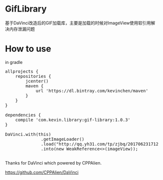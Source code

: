# GifLibrary
基于DaVinci改造后的GIF加载库，主要是加载的时候对ImageView使用软引用解决内存泄漏问题


# How to use
in gradle 
<pre>
allprojects {
    repositories {
        jcenter()
        maven {
            url 'https://dl.bintray.com/kevinchen/maven'
        }
    }
}

dependencies {
    compile 'com.kevin.library:gif-library:1.0.3'
}

DaVinci.with(this)
              .getImageLoader()
              .load("http://qq.yh31.com/tp/zjbq/201706231712500189.gif")
              .into(new WeakReference<>(imageView));
              </pre>
              
Thanks for DaVinci which powered by CPPAlien.

https://github.com/CPPAlien/DaVinci
